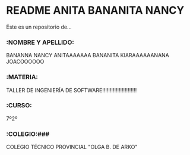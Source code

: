 # README ANITA BANANITA NANCY #
Este es un repositorio de...

### :NOMBRE Y APELLIDO: ###
BANANNA NANCY
ANITAAAAAAA BANANITA
KIARAAAAAANANA
JOACOOOOOO

### :MATERIA: ###
TALLER DE INGENIERÍA DE SOFTWARE!!!!!!!!!!!!!!!!!!!!!!!

### :CURSO: ###
7º2º

### :COLEGIO:###
COLEGIO TÉCNICO PROVINCIAL "OLGA B. DE ARKO"
